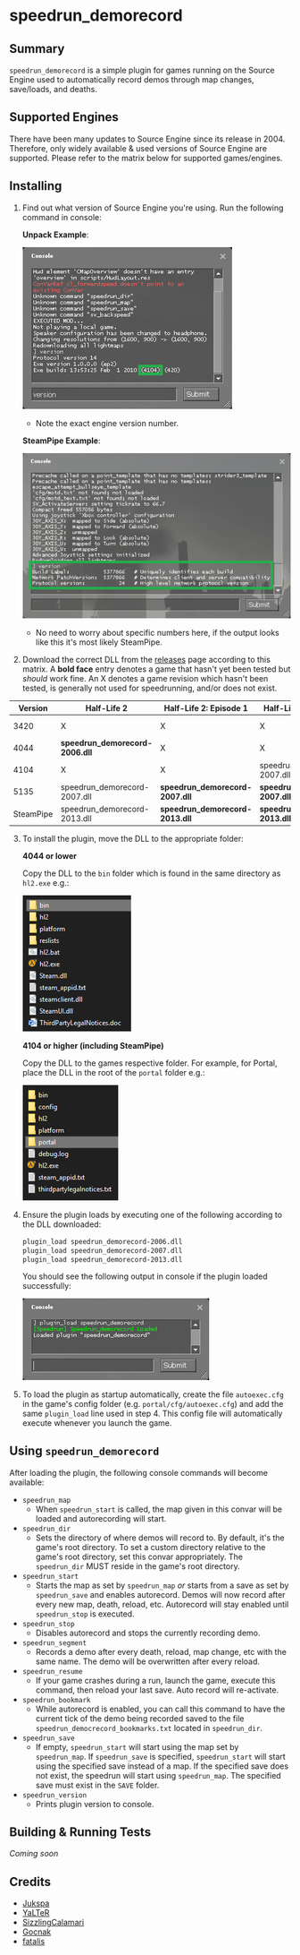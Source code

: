 # speedrun_demorecord

## Summary
`speedrun_demorecord` is a simple plugin for games running on the Source Engine used to automatically record demos through map changes, save/loads, and deaths.

## Supported Engines
There have been many updates to Source Engine since its release in 2004. Therefore, only widely available & used versions of Source Engine are supported. Please refer to the matrix below for supported games/engines.

## Installing

1. Find out what version of Source Engine you're using. Run the following command in console:

    **Unpack Example**:

    ![unpack_console_version.PNG](./docs/images/unpack_console_version.PNG)
    * Note the exact engine version number.

    **SteamPipe Example**:

    ![steampipe_console_version.PNG](./docs/images/steampipe_console_version.PNG)
    * No need to worry about specific numbers here, if the output looks like this it's most likely SteamPipe.

2. Download the correct DLL from the [releases](https://github.com/RedHaze/speedrun-demo-record-unified/releases) page according to this matrix. A **bold face** entry denotes a game that hasn't yet been tested but *should* work fine. An X denotes a game revision which hasn't been tested, is generally not used for speedrunning, and/or does not exist.

| Version        | Half-Life 2                      | Half-Life 2: Episode 1           | Half-Life 2: Episode 2           | Portal                       |
|----------------|----------------------------------|----------------------------------|----------------------------------|------------------------------|
| 3420           | X                                | X                                | X                                | speedrun_demorecord-2007.dll |
| 4044           | **speedrun_demorecord-2006.dll** | X                                | X                                | X                            |
| 4104           | X                                | X                                | speedrun_demorecord-2007.dll     | X                            |
| 5135           | speedrun_demorecord-2007.dll     | **speedrun_demorecord-2007.dll** | **speedrun_demorecord-2007.dll** | speedrun_demorecord-2007.dll |
| SteamPipe      | speedrun_demorecord-2013.dll     | **speedrun_demorecord-2013.dll** | **speedrun_demorecord-2013.dll** | speedrun_demorecord-2013.dll |

3. To install the plugin, move the DLL to the appropriate folder:

    **4044 or lower**

    Copy the DLL to the `bin` folder which is found in the same directory as `hl2.exe` e.g.:

    ![4044_folder_layout.PNG](./docs/images/4044_folder_layout.PNG)

    **4104 or higher (including SteamPipe)**

    Copy the DLL to the games respective folder. For example, for Portal, place the DLL in the root of the `portal` folder e.g.:

    ![SteamPipe_portal_layout.PNG](./docs/images/SteamPipe_portal_layout.PNG)

4. Ensure the plugin loads by executing one of the following according to the DLL downloaded:
    ```
    plugin_load speedrun_demorecord-2006.dll
    plugin_load speedrun_demorecord-2007.dll
    plugin_load speedrun_demorecord-2013.dll
    ```

    You should see the following output in console if the plugin loaded successfully:

    ![plugin_loaded.PNG](./docs/images/plugin_loaded.PNG)

5. To load the plugin as startup automatically, create the file `autoexec.cfg` in the game's config folder (e.g. `portal/cfg/autoexec.cfg`) and add the same `plugin_load` line used in step 4. This config file will automatically execute whenever you launch the game.

## Using `speedrun_demorecord`
After loading the plugin, the following console commands will become available:

* `speedrun_map`
  * When `speedrun_start` is called, the map given in this convar will be loaded and autorecording will start.
* `speedrun_dir`
  * Sets the directory of where demos will record to. By default, it's the game's root directory. To set a custom directory relative to the game's root directory, set this convar appropriately. The `speedrun_dir` MUST reside in the game's root directory.
* `speedrun_start`
  * Starts the map as set by `speedrun_map` *or* starts from a save as set by `speedrun_save` and enables autorecord. Demos will now record after every new map, death, reload, etc. Autorecord will stay enabled until `speedrun_stop` is executed.
* `speedrun_stop`
  * Disables autorecord and stops the currently recording demo.
* `speedrun_segment`
  * Records a demo after every death, reload, map change, etc with the same name. The demo will be overwritten after every reload.
* `speedrun_resume`
  * If your game crashes during a run, launch the game, execute this command, then reload your last save. Auto record will re-activate.
* `speedrun_bookmark`
  * While autorecord is enabled, you can call this command to have the current tick of the demo being recorded saved to the file `speedrun_democrecord_bookmarks.txt` located in `speedrun_dir`.
* `speedrun_save`
  * If empty, `speedrun_start` will start using the map set by `speedrun_map`. If `speedrun_save` is specified, `speedrun_start` will start using the specified save instead of a map. If the specified save does not exist, the speedrun will start using `speedrun_map`. The specified save must exist in the `SAVE` folder.
* `speedrun_version`
  * Prints plugin version to console.

## Building & Running Tests
*Coming soon*

## Credits
* [Jukspa](https://github.com/Jukspa)
* [YaLTeR](https://github.com/YaLTeR)
* [SizzlingCalamari](https://github.com/SizzlingCalamari)
* [Gocnak](https://github.com/Gocnak)
* [fatalis](https://github.com/fatalis)
